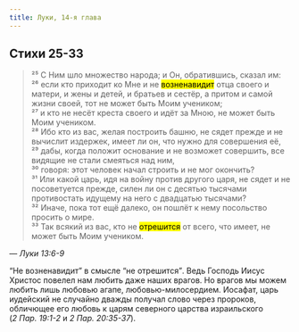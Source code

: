 ```yaml
---
title: Луки, 14-я глава
---
```


## Стихи 25-33

> ²⁵ С Ним шло множество народа; и Он, обратившись, сказал им:  
> ²⁶ если кто приходит ко Мне и не <mark>возненавидит</mark> отца своего и матери, и жены и детей, и братьев и сестёр, а притом и самой жизни своей,
> тот не может быть Моим учеником;  
> ²⁷ и кто не несёт креста своего и идёт за Мною, не может быть Моим учеником.  
> ²⁸ Ибо кто из вас, желая построить башню, не сядет прежде и не вычислит издержек, имеет ли он, что нужно для совершения её,  
> ²⁹ дабы, когда положит основание и не возможет совершить, все видящие не стали смеяться над ним,  
> ³⁰ говоря: этот человек начал строить и не мог окончить?  
> ³¹ Или какой царь, идя на войну против другого царя, не сядет и не посоветуется прежде, силен ли он с десятью тысячами противостать
> идущему на него с двадцатью тысячами?  
> ³² Иначе, пока тот ещё далеко, он пошлёт к нему посольство просить о мире.  
> ³³ Так всякий из вас, кто не <mark>отрешится</mark> от всего, что имеет, не может быть Моим учеником.

— <cite>Луки&nbsp;13:6-9</cite>

<q>Не возненавидит</q> в смысле <q>не отрешится</q>. Ведь Господь Иисус Христос повелел нам любить даже наших врагов. Но врагов мы можем любить
лишь любовью агапе, любовью-милосердием. Иосафат, царь иудейский не случайно дважды получал слово через пророков, обличющее его любовь
к царям северного царства израильского (<cite>2&nbsp;Пар.&nbsp;19:1-2</cite> и <cite>2&nbsp;Пар.&nbsp;20:35-37</cite>).
